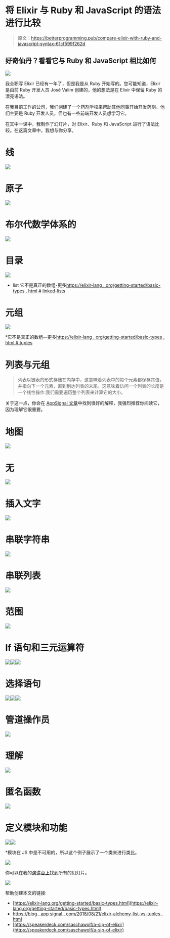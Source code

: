 # 将 Elixir 与 Ruby 和 JavaScript 的语法进行比较

> 原文：<https://betterprogramming.pub/compare-elixir-with-ruby-and-javascript-syntax-61cf599f262d>

## 好奇仙丹？看看它与 Ruby 和 JavaScript 相比如何

![](img/ba7dc3ebcc3fde2407c270bfe369d59c.png)

我全职写 Elixir 已经有一年了，但是我是从 Ruby 开始写的。您可能知道，Elixir 是由前 Ruby 开发人员 José Valim 创建的，他的想法是在 Elixir 中保留 Ruby 的漂亮语法。

在我目前工作的公司，我们创建了一个药剂学校来帮助其他同事开始开发药剂。他们主要是 Ruby 开发人员，但也有一些前端开发人员想学习它。

在其中一课中，我制作了幻灯片，对 Elixir、Ruby 和 JavaScript 进行了语法比较。在这篇文章中，我想与你分享。

# 线

![](img/76beee08321b538c8c1036e474499ee5.png)

# 原子

![](img/2d07f5264af02fa0c32bfc39231fd656.png)

# 布尔代数学体系的

![](img/c19c0f344db40b0f13964e62d99ebda2.png)

# 目录

![](img/c98a5df2460d3ca9e849d0276e4ad3cd.png)

* list 它不是真正的数组-更多[https://elixir-lang . org/getting-started/basic-types . html # linked-lists](https://elixir-lang.org/getting-started/basic-types.html#linked-lists)

# 元组

![](img/d8602360dfd2ec8ecb53424c645d93c6.png)

*它不是真正的数组—更多[https://elixir-lang . org/getting-started/basic-types . html # tuples](https://elixir-lang.org/getting-started/basic-types.html#tuples)

# 列表与元组

> 列表以链表的形式存储在内存中，这意味着列表中的每个元素都保存其值，并指向下一个元素，直到到达列表的末尾。这意味着访问一个列表的长度是一个线性操作:我们需要遍历整个列表来计算它的大小。

关于这一点，你会在 [AppSignal 文章](https://blog.appsignal.com/2018/08/21/elixir-alchemy-list-vs-tuples.html)中找到很好的解释，我强烈推荐你阅读它，因为理解它很重要。

# 地图

![](img/2666bb436fc2da9eb15c3bb5c9d867be.png)

# 无

![](img/26d47bd30d17c294168c6ed5885357ac.png)

# 插入文字

![](img/7c8cce385ad02e7dfc1655fde08f25d9.png)

# 串联字符串

![](img/6d3e984b4134baa074460632e05f74ab.png)

# 串联列表

![](img/e27e178c2b5e085ba9ebed710cbf8fe2.png)

# 范围

![](img/6bf12665dab931e795fe7b5bb78797f1.png)

# If 语句和三元运算符

![](img/f8940bd481e8dd0d170da8bdd4c128ef.png)![](img/d20d7c3b6f5ca1178ccdc9190d97d1e8.png)![](img/4a060a1bddd525128568d3af45d72fcd.png)

# 选择语句

![](img/8522d7f814be7a378037d6a42d381317.png)![](img/5790f7a9f7917ee11f71364fcec8312d.png)![](img/2f299957a07a41762080293385877e23.png)

# 管道操作员

![](img/a88aaf94575f4b3d341d50c938b3a240.png)

# 理解

![](img/386d5c89b3577210ce810d9dcabfd6d4.png)

# 匿名函数

![](img/9b0034ae2926571cf7845b9dbc005912.png)

# 定义模块和功能

![](img/1cc7588c192fc59a2c644604e425eca8.png)![](img/6cfd9ff4a8594eba4b5644d97a09a92e.png)

*模块在 JS 中是不可用的，所以这个例子展示了一个类来进行类比。

![](img/5381e4a3c08508ecb6d098ccf55bad0d.png)

你可以在我的[演讲台上](https://speakerdeck.com/vermaxik/elixir-vs-ruby-vs-javascript-syntax)找到所有的幻灯片。

![](img/a9c501bfdbc7304c221ff050550d4138.png)

帮助创建本文的链接:

*   [https://elixir-lang.org/getting-started/basic-types.html](https://elixir-lang.org/getting-started/basic-types.html)
*   [https://blog . app signal . com/2018/08/21/elixir-alchemy-list-vs-tuples . html](https://blog.appsignal.com/2018/08/21/elixir-alchemy-list-vs-tuples.html)
*   [https://speakerdeck.com/saschawolf/a-sip-of-elixir](https://speakerdeck.com/saschawolf/a-sip-of-elixir)